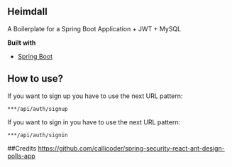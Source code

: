 ## Heimdall
A Boilerplate for a Spring Boot Application + JWT + MySQL 


<b>Built with</b>
- [Spring Boot](http://spring.io/projects/spring-boot)


## How to use?
If you want to sign up you have to use the next URL pattern:
```
***/api/auth/signup
```
If you want to sign in you have to use the next URL pattern:
```
***/api/auth/signin
```
##Credits
https://github.com/callicoder/spring-security-react-ant-design-polls-app
